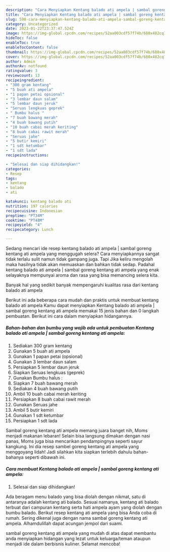 ```yaml
---
description: "Cara Menyiapkan Kentang balado ati ampela | sambal goreng kentang ati ampela yang Enak Banget"
title: "Cara Menyiapkan Kentang balado ati ampela | sambal goreng kentang ati ampela yang Enak Banget"
slug: 598-cara-menyiapkan-kentang-balado-ati-ampela-sambal-goreng-kentang-ati-ampela-yang-enak-banget
category: Uncategorized
date: 2023-01-22T23:37:47.524Z
image: https://img-global.cpcdn.com/recipes/52aa003cdf57f74b/680x482cq70/kentang-balado-ati-ampela-sambal-goreng-kentang-ati-ampela-foto-resep-utama.jpg
hideToc: false
enableToc: true
enableTocContent: false
thumbnail: https://img-global.cpcdn.com/recipes/52aa003cdf57f74b/680x482cq70/kentang-balado-ati-ampela-sambal-goreng-kentang-ati-ampela-foto-resep-utama.jpg
cover: https://img-global.cpcdn.com/recipes/52aa003cdf57f74b/680x482cq70/kentang-balado-ati-ampela-sambal-goreng-kentang-ati-ampela-foto-resep-utama.jpg
author: Admin
authorAv: notfound
ratingvalue: 3
reviewcount: 13
recipeingredient:
- "300 gram kentang"
- "5 buah ati ampela"
- "1 papan petai opsional"
- "3 lembar daun salam"
- "5 lembar daun jeruk"
- "Seruas lengkuas geprek"
- " Bumbu halus "
- "7 buah bawang merah"
- "4 buah bawang putih"
- "10 buah cabai merah keriting"
- "8 buah cabai rawit merah"
- "Seruas jahe"
- "5 butir kemiri"
- "1 sdt ketumbar"
- "1 sdt lada"
recipeinstructions:

- "Selesai dan siap dihidangkan!"
categories:
- Resep
tags:
- kentang
- balado
- ati

katakunci: kentang balado ati 
nutrition: 197 calories
recipecuisine: Indonesian
preptime: "PT34M"
cooktime: "PT48M"
recipeyield: "4"
recipecategory: Lunch

---
```



Sedang mencari ide resep kentang balado ati ampela | sambal goreng kentang ati ampela yang menggugah selera? Cara menyiapkannya sangat tidak terlalu sulit namun tidak gampang juga. Tapi Jika keliru mengolah maka hasilnya tidak akan memuaskan dan bahkan tidak sedap. Padahal kentang balado ati ampela | sambal goreng kentang ati ampela yang enak selayaknya mempunyai aroma dan rasa yang bisa memancing selera kita.


Banyak hal yang sedikit banyak mempengaruhi kualitas rasa dari kentang balado ati ampela 

Berikut ini ada beberapa cara mudah dan praktis untuk membuat kentang balado ati ampela  Kamu dapat menyiapkan Kentang balado ati ampela | sambal goreng kentang ati ampela memakai 15 jenis bahan dan 0 langkah pembuatan. Berikut ini cara dalam menyiapkan hidangannya.

<!--inarticleads1-->

##### Bahan-bahan dan bumbu yang wajib ada untuk pembuatan Kentang balado ati ampela | sambal goreng kentang ati ampela:

1. Sediakan 300 gram kentang
1. Gunakan 5 buah ati ampela
1. Gunakan 1 papan petai (opsional)
1. Gunakan 3 lembar daun salam
1. Persiapkan 5 lembar daun jeruk
1. Siapkan Seruas lengkuas (geprek)
1. Gunakan  Bumbu halus :
1. Siapkan 7 buah bawang merah
1. Sediakan 4 buah bawang putih
1. Ambil 10 buah cabai merah keriting
1. Persiapkan 8 buah cabai rawit merah
1. Gunakan Seruas jahe
1. Ambil 5 butir kemiri
1. Gunakan 1 sdt ketumbar
1. Persiapkan 1 sdt lada


Sambal goreng kentang ati ampela memang juara banget nih, Moms menjadi makanan lebaran! Selain bisa langsung dimakan dengan nasi panas, Moms juga bisa mencarikan pendampingnya seperti sayur kangkung. Ini dia resep sambel goreng kentang ati ampela yang menggoyang lidah! Jadi silahkan kita siapkan terlebih dahulu bahan-bahanya seperti dibawah ini. 

<!--inarticleads2-->

##### Cara membuat Kentang balado ati ampela | sambal goreng kentang ati ampela:


1. Selesai dan siap dihidangkan!

Ada beragam menu balado yang bisa diolah dengan nikmat, satu di antaranya adalah kentang ati balado. Sesuai namanya, kentang ati balado terbuat dari campuran kentang serta hati ampela ayam yang diolah dengan bumbu balado. Berikut resep kentang ati ampela yang bisa Anda coba di rumah. Sering dikenal juga dengan nama sambal goreng kentang ati ampela. Alhamdulillah dapat acungan jempol dari suami. 

 sambal goreng kentang ati ampela yang mudah di atas dapat membantu anda menyiapkan hidangan yang lezat untuk keluarga/teman ataupun menjadi ide dalam berbisnis kuliner. Selamat mencoba!
